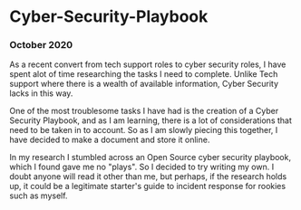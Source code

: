 # Cyber-Security-Playbook
### October 2020

As a recent convert from tech support roles to cyber security roles, I have spent alot of time researching the tasks I need to complete. Unlike Tech support where there is a wealth of available information, Cyber Security lacks in this way. 

One of the most troublesome tasks I have had is the creation of a Cyber Security Playbook, and as I am learning, there is a lot of considerations that need to be taken in to account. So as I am slowly piecing this together, I have decided to make a document and store it online.

In my research I stumbled across an Open Source cyber security playbook, which I found gave me no "plays". So I decided to try writing my own. I doubt anyone will read it other than me, but perhaps, if the research holds up, it could be a legitimate starter's guide to incident response for rookies such as myself.
